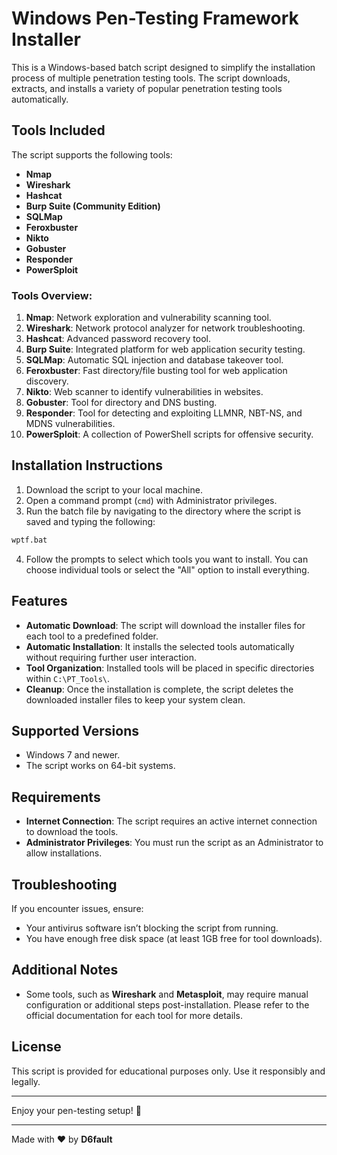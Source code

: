 
# Windows Pen-Testing Framework Installer

This is a Windows-based batch script designed to simplify the installation process of multiple penetration testing tools. The script downloads, extracts, and installs a variety of popular penetration testing tools automatically. 

## Tools Included

The script supports the following tools:

- **Nmap**
- **Wireshark**
- **Hashcat**
- **Burp Suite (Community Edition)**
- **SQLMap**
- **Feroxbuster**
- **Nikto**
- **Gobuster**
- **Responder**
- **PowerSploit**

### Tools Overview:
1. **Nmap**: Network exploration and vulnerability scanning tool.
2. **Wireshark**: Network protocol analyzer for network troubleshooting.
3. **Hashcat**: Advanced password recovery tool.
4. **Burp Suite**: Integrated platform for web application security testing.
5. **SQLMap**: Automatic SQL injection and database takeover tool.
6. **Feroxbuster**: Fast directory/file busting tool for web application discovery.
7. **Nikto**: Web scanner to identify vulnerabilities in websites.
8. **Gobuster**: Tool for directory and DNS busting.
9. **Responder**: Tool for detecting and exploiting LLMNR, NBT-NS, and MDNS vulnerabilities.
10. **PowerSploit**: A collection of PowerShell scripts for offensive security.

## Installation Instructions

1. Download the script to your local machine.
2. Open a command prompt (`cmd`) with Administrator privileges.
3. Run the batch file by navigating to the directory where the script is saved and typing the following:

```bash
wptf.bat
```

4. Follow the prompts to select which tools you want to install. You can choose individual tools or select the "All" option to install everything.

## Features

- **Automatic Download**: The script will download the installer files for each tool to a predefined folder.
- **Automatic Installation**: It installs the selected tools automatically without requiring further user interaction.
- **Tool Organization**: Installed tools will be placed in specific directories within `C:\PT_Tools\`.
- **Cleanup**: Once the installation is complete, the script deletes the downloaded installer files to keep your system clean.

## Supported Versions

- Windows 7 and newer.
- The script works on 64-bit systems.

## Requirements

- **Internet Connection**: The script requires an active internet connection to download the tools.
- **Administrator Privileges**: You must run the script as an Administrator to allow installations.

## Troubleshooting

If you encounter issues, ensure:
- Your antivirus software isn’t blocking the script from running.
- You have enough free disk space (at least 1GB free for tool downloads).

## Additional Notes

- Some tools, such as **Wireshark** and **Metasploit**, may require manual configuration or additional steps post-installation. Please refer to the official documentation for each tool for more details.

## License

This script is provided for educational purposes only. Use it responsibly and legally.

---

Enjoy your pen-testing setup! 🚀

---

Made with ❤️ by **D6fault**
```
